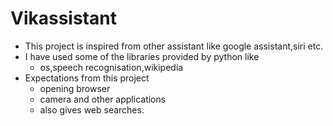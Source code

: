 # Vikassistant
- This project is inspired from other assistant like google assistant,siri  etc.
- I have used some of the libraries provided by python like
  - os,speech recognisation,wikipedia
- Expectations from this project
  - opening browser
  - camera and other applications
  - also gives web searches.
